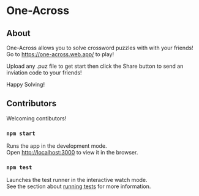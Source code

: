 # One-Across

## About
One-Across allows you to solve crossword puzzles with with your friends! Go to https://one-across.web.app/ to play!

Upload any .puz file to get start then click the Share button to send an inviation code to your friends!


Happy Solving!


## Contributors

Welcoming contibutors!


### `npm start`

Runs the app in the development mode.<br>
Open [http://localhost:3000](http://localhost:3000) to view it in the browser.

### `npm test`

Launches the test runner in the interactive watch mode.<br>
See the section about [running tests](https://facebook.github.io/create-react-app/docs/running-tests) for more information.

